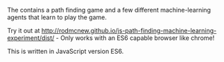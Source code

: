 The contains a path finding game and a few different machine-learning agents that learn to play the game.

Try it out at http://rodmcnew.github.io/js-path-finding-machine-learning-experiment/dist/ - Only works with an ES6 capable browser like chrome!

This is written in JavaScript version ES6.
